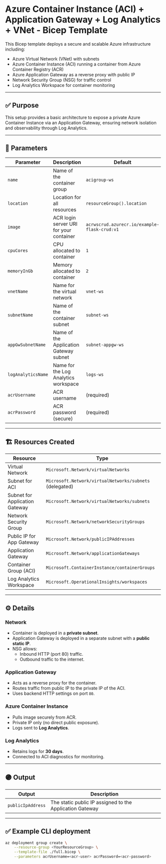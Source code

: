 # Azure Container Instance (ACI) + Application Gateway + Log Analytics + VNet - Bicep Template

This Bicep template deploys a secure and scalable Azure infrastructure including:

- Azure Virtual Network (VNet) with subnets
- Azure Container Instance (ACI) running a container from Azure Container Registry (ACR)
- Azure Application Gateway as a reverse proxy with public IP
- Network Security Group (NSG) for traffic control
- Log Analytics Workspace for container monitoring

---

## ✅ Purpose

This setup provides a basic architecture to expose a private Azure Container Instance via an Application Gateway, ensuring network isolation and observability through Log Analytics.

---

## 🧩 Parameters

| Parameter | Description | Default |
|-----------|-------------|---------|
| `name` | Name of the container group | `acigroup-ws` |
| `location` | Location for all resources | `resourceGroup().location` |
| `image` | ACR login server URI for your container | `acrwscrud.azurecr.io/example-flask-crud:v1` |
| `cpuCores` | CPU allocated to container | `1` |
| `memoryInGb` | Memory allocated to container | `2` |
| `vnetName` | Name for the virtual network | `vnet-ws` |
| `subnetName` | Name of the container subnet | `subnet-ws` |
| `appGwSubnetName` | Name of the Application Gateway subnet | `subnet-appgw-ws` |
| `logAnalyticsName` | Name for the Log Analytics workspace | `logs-ws` |
| `acrUsername` | ACR username | (required) |
| `acrPassword` | ACR password (secure) | (required) |

---

## 🏗️ Resources Created

| Resource | Type |
|----------|------|
| Virtual Network | `Microsoft.Network/virtualNetworks` |
| Subnet for ACI | `Microsoft.Network/virtualNetworks/subnets` (delegated) |
| Subnet for Application Gateway | `Microsoft.Network/virtualNetworks/subnets` |
| Network Security Group | `Microsoft.Network/networkSecurityGroups` |
| Public IP for App Gateway | `Microsoft.Network/publicIPAddresses` |
| Application Gateway | `Microsoft.Network/applicationGateways` |
| Container Group (ACI) | `Microsoft.ContainerInstance/containerGroups` |
| Log Analytics Workspace | `Microsoft.OperationalInsights/workspaces` |

---

## ⚙️ Details

### Network
- Container is deployed in a **private subnet**.
- Application Gateway is deployed in a separate subnet with a **public static IP**.
- NSG allows:
    - Inbound HTTP (port 80) traffic.
    - Outbound traffic to the internet.

### Application Gateway
- Acts as a reverse proxy for the container.
- Routes traffic from public IP to the private IP of the ACI.
- Uses backend HTTP settings on port `80`.

### Azure Container Instance
- Pulls image securely from ACR.
- Private IP only (no direct public exposure).
- Logs sent to **Log Analytics**.

### Log Analytics
- Retains logs for **30 days**.
- Connected to ACI diagnostics for monitoring.

---

## 🟣 Output

| Output | Description |
|--------|-------------|
| `publicIpAddress` | The static public IP assigned to the Application Gateway |

---

## ✅ Example CLI deployment

```bash
az deployment group create \
    --resource-group <YourResourceGroup> \
    --template-file ./full.bicep \
    --parameters acrUsername=<acr-user> acrPassword=<acr-password>
```